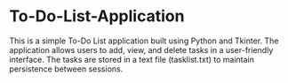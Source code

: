 # To-Do-List-Application
This is a simple To-Do List application built using Python and Tkinter. The application allows users to add, view, and delete tasks in a user-friendly interface. The tasks are stored in a text file (tasklist.txt) to maintain persistence between sessions.
